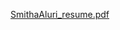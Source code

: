[SmithaAluri_resume.pdf](https://github.com/smitharaoaluri/resume/files/7785741/SmithaAluri_resume.pdf)
